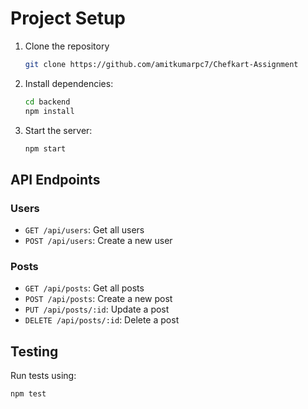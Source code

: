 # Project Setup

1. Clone the repository

   ```bash
   git clone https://github.com/amitkumarpc7/Chefkart-Assignment
   ```

2. Install dependencies:
   ```bash
   cd backend
   npm install
   ```
3. Start the server:
   ```bash
   npm start
   ```

## API Endpoints

### Users

- `GET /api/users`: Get all users
- `POST /api/users`: Create a new user

### Posts

- `GET /api/posts`: Get all posts
- `POST /api/posts`: Create a new post
- `PUT /api/posts/:id`: Update a post
- `DELETE /api/posts/:id`: Delete a post

## Testing

Run tests using:

```bash
npm test
```

